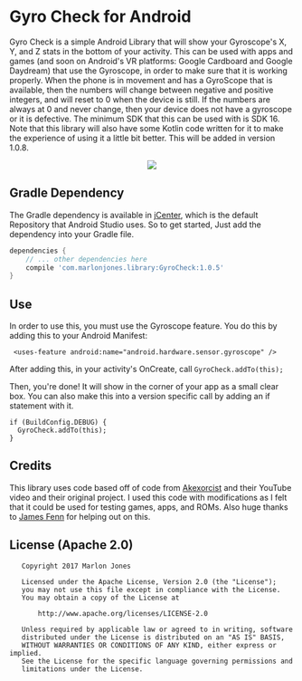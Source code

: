 # Gyro Check for Android
Gyro Check is a simple Android Library that will show your Gyroscope's X, Y, and Z stats in the 
bottom of your activity.
This can be used with apps and games (and soon on Android's VR platforms: Google Cardboard and Google Daydream) that use 
the Gyroscope, in order to make sure that it is working properly. When the phone is in movement and has a GyroScope that is
available, then the numbers will change between negative and positive integers, and will reset to 0 when the device is still. 
If the numbers are always at 0 and never change, then your device does not have a gyroscope or it is defective. 
The minimum SDK that this can be used with is SDK 16. Note that this library will also have some Kotlin code written for it to make the experience of using it a little bit better. This will be added in version 1.0.8. 
<p align="center">
  <img src="https://github.com/pancodemakes/GyroCheck-Android-Library/blob/master/example.gif">
  </p>

## Gradle Dependency 
The Gradle dependency is available in <a href="https://bintray.com/mjonesdev/Libraries/GyroCheck">jCenter</a>, which is the default Repository that Android Studio uses. 
So to get started, Just add the dependency into your Gradle file. 

```gradle
dependencies {
	// ... other dependencies here
    compile 'com.marlonjones.library:GyroCheck:1.0.5'
}
```

## Use
In order to use this, you must use the Gyroscope feature. You do this by adding this to your Android Manifest:

```` <uses-feature android:name="android.hardware.sensor.gyroscope" />````

After adding this, in your activity's OnCreate, call ````GyroCheck.addTo(this);````

Then, you're done! It will show in the corner of your app as a small clear box. You can also make this into a version 
specific call by adding an if statement with it.
````
if (BuildConfig.DEBUG) {
  GyroCheck.addTo(this);
}
````
## Credits
This library uses code based off of code from <a href = "https://github.com/akexorcist/Android-Sensor-Gyroscope">Akexorcist</a> and 
their YouTube video and their original project. I used this code with modifications as I felt that it could be used for testing games, apps, and ROMs. Also huge thanks to <a href="https://github.com/TheAndroidMaster">James Fenn</a> for helping out on this. 
## License (Apache 2.0)
````
   Copyright 2017 Marlon Jones

   Licensed under the Apache License, Version 2.0 (the "License");
   you may not use this file except in compliance with the License.
   You may obtain a copy of the License at

       http://www.apache.org/licenses/LICENSE-2.0

   Unless required by applicable law or agreed to in writing, software
   distributed under the License is distributed on an "AS IS" BASIS,
   WITHOUT WARRANTIES OR CONDITIONS OF ANY KIND, either express or implied.
   See the License for the specific language governing permissions and
   limitations under the License.

````
